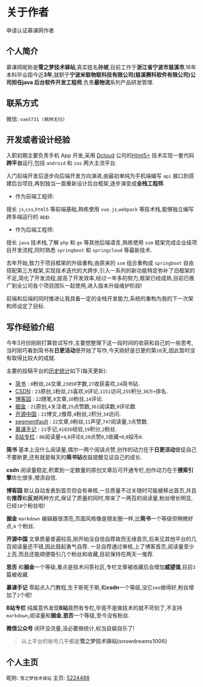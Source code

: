 # 关于作者

申请认证慕课网作者

## 个人简介

慕课网昵称是**雪之梦技术驿站**,真实姓名**孙坡**,目前工作于**浙江省宁波市慈溪市**,16年本科毕业距今近**3年**,就职于**宁波米联物联科技有限公司(慈溪赛科软件有限公司)**公司担任**java 后台软件开发工程师**,负责**最物流**系列产品研发管理.

## 联系方式

微信: `vae5731 (枫林无归)`

## 开发或者设计经验

入职初期主要负责手机 App 开发,采用 [Dcloud](http://www.dcloud.io/ "为开发者而生") 公司的[Html5+](http://www.html5plus.org/doc/h5p.html "HTML5中国产业联盟") 技术实现一套代码**跨平台**运行,包括 `android` 和 `ios` 两大主流平台.

入门前端开发后逐步向后端开发方向演进,由最初单纯为手机端编写 `api` 接口到搭建后台项目,再到独当一面重新设计后台框架,逐步演变成**全栈工程师**.

- 作为前端工程师: 

擅长 `js`,`css`,`html5` 等前端基础,熟练使用 `vue.js`,`webpack` 等技术栈,能够独立编写跨多端运行的 app.

- 作为后端工程师:

擅长 `java` 技术栈,了解 `php` 和 `go` 等其他后端语言,熟练使用 `ssm` 框架完成企业级项目开发流程,同时熟悉 `springboot` 和 `springcloud` 等最新技术.

去年开始,致力于项目框架的升级重构,由原来的 `ssm` 组合重构成 `springboot` 自由搭配第三方框架,实现技术迭代的大跨步,引入一系列的新功能特定弥补了旧框架的不足,简化了开发流程,提高了开发效率,经过一年多的努力,框架已经成熟,目前已推广到全公司各个项目团队一起使用,进入版本升级维护阶段!

前端和后端的同时推进让我具备一定的全栈开发能力,系统的重构为我的下一次架构师设定了目标.

## 写作经验介绍

今年3月份刚刚打算尝试写作,主要想整理下这一段时间的收获和自己的一些思考,当时刚巧看到简书有**日更活动**便开始了写作,今天刚好是日更的第`20`天,因此暂时没有取得比较大的成就.

主要的投稿平台的[历史统计](https://snowdreams1006.github.io/)如下(每天更新):

- [简书][jianshu] : `0`粉丝,`24`文章,`23850`字数,`27`收获喜欢,`24`简书钻.
- [CSDN][csdn] : `23`原创,`1`粉丝,`23`喜欢,`0`评论,`1151`访问,`255`积分,`36万+`排名.
- [博客园][cnblogs] : `22`随笔,`0`文章,`10`粉丝,`14`评论.
- [掘金][juejin] : `21`原创,`4`关注者,`25`点赞数,`361`阅读数,`0`评论数.
- [开源中国][oschina] : `22`博文,`2`推荐,`4`粉丝,`2`积分,`34`访问.
- [segmentfault][segmentfault] : `22`文章,`0`粉丝,`11`声望,`747`阅读量,`3`点赞数.
- [慕课手记][imooc] : `21`手记,`41835`经验,`19`积分,`2`粉丝.
- [B站专栏][bilibili] : `86`阅读量`+4`,`0`评论`0`,`20`点赞`0`,`3`收藏`+0`,`0`投币`0`.

**简书** 基本上没什么阅读量,偶尔一两个阅读点赞,创作的动力在于**日更活动**督促自己不要断更,还有就是每天的**简书钻**收益提醒见证自己的成长.

**csdn** 阅读量稳定,积累到一定数量的原创文章后可开通专栏,创作动力在于**搜索引擎**优化很多,增添自信.

**博客园** 默认自动发表到首页但会有审核,一旦质量不过关随时可能被移出首页,并且有**推荐**和**反对**两种方式,保证了质量的同时,带来了一两百的阅读量,粉丝增长明显,已经`10`个粉丝啦!

**掘金** `markdown` 编辑器很漂亮,页面风格像是朋友圈一样,比**简书**一个等级但稍微好点,`4` 个粉丝.

**开源中国** 文章质量普遍较高,刚开始没自信自荐故而无缘首页,后来见其他平台的几百阅读量还不错,因此鼓起勇气自荐.
一旦自荐通过审核,上了博客首页,阅读量至少上百,而且还能顺便吸引几个粉丝和收藏,目前保持在两天一推荐.

**思否** 和**掘金**一个等级,重点是技术问答社区,专栏文章被收藏后会增加**威望值**,目前`3`篇被收藏.

**慕课手记** 零起点入门教程,生于斯死于斯,和**csdn**一个等级,没它`seo`做得好,粉丝增加了`2`个呢!

**B站专栏** 纯属意外发现**B站**竟然有专栏,毕竟不是做技术的就不苛刻了,不支持`markdown`,阅读量和**掘金**,**思否**一个等级,至今没有粉丝.

**微信公众号** 闭环没流量,没必要做统计,权当自娱自乐了!

> 以上平台的账号几乎都是**雪之梦技术驿站(snowdreams1006)**


## 个人主页

昵称: `雪之梦技术驿站`
主页: [5224488](https://www.imooc.com/u/index)


<!-- 链接引用 -->
[jianshu]: https://www.jianshu.com/u/577b0d76ab87 "雪之梦技术驿站"
[csdn]: https://blog.csdn.net/weixin_38171180 "雪之梦技术驿站"
[cnblogs]: https://www.cnblogs.com/snowdreams1006/ "雪之梦技术驿站"
[juejin]: https://juejin.im/user/582d5cb667f356006331e586 "雪之梦技术驿站"
[oschina]: https://my.oschina.net/snowdreams1006 "雪之梦技术驿站"
[segmentfault]: https://segmentfault.com/blog/snowdreams1006 "雪之梦技术驿站"
[imooc]: https://www.imooc.com/u/5224488/articles "雪之梦技术驿站"
[bilibili]: https://member.bilibili.com/v2#/upload-manager/text "雪之梦技术驿站"
